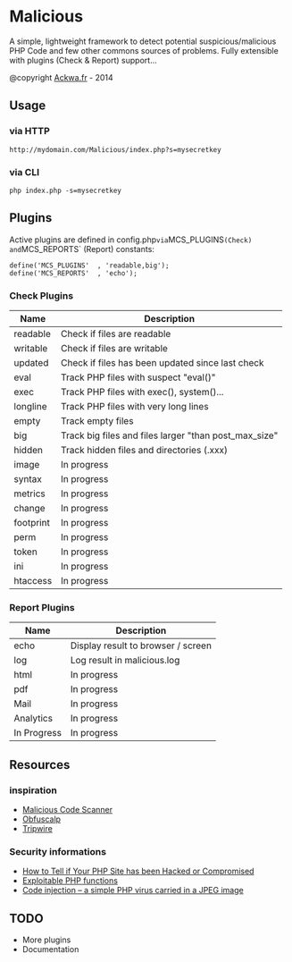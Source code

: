 Malicious
=========

A simple, lightweight framework to detect potential suspicious/malicious PHP Code and few other commons sources of problems. Fully extensible with plugins (Check & Report) support...

@copyright [Ackwa.fr](http://www.ackwa.fr) - 2014

Usage
---
### via HTTP

```
http://mydomain.com/Malicious/index.php?s=mysecretkey
```

### via CLI

```
php index.php -s=mysecretkey
```

Plugins
---

Active plugins are defined in config.php` via `MCS_PLUGINS` (Check) and `MCS_REPORTS` (Report) constants:

```
define('MCS_PLUGINS'  , 'readable,big');
define('MCS_REPORTS'  , 'echo');
```

### Check Plugins

Name        | Description
----------- | -----------------------------------
readable    | Check if files are readable
writable    | Check if files are writable
updated     | Check if files has been updated since last check
eval        | Track PHP files with suspect "eval()"
exec        | Track PHP files with exec(), system()...
longline    | Track PHP files with very long lines
empty       | Track empty files
big         | Track big files and files larger "than post_max_size"
hidden      | Track hidden files and directories (.xxx)
image       | In progress
syntax      | In progress
metrics     | In progress
change      | In progress
footprint   | In progress
perm        | In progress
token       | In progress
ini         | In progress
htaccess    | In progress


### Report Plugins

Name        | Description
----------- | -----------------------------------
echo        | Display result to browser / screen
log         | Log result in malicious.log
html        | In progress
pdf         | In progress
Mail        | In progress
Analytics   | In progress
In Progress | In progress

Resources
---

### inspiration

- [Malicious Code Scanner](https://github.com/mikestowe/Malicious-Code-Scanner)
- [Obfuscalp](https://github.com/Orbixx/Obfuscalp)
- [Tripwire](https://github.com/lucanos/Tripwire)

### Security informations

- [How to Tell if Your PHP Site has been Hacked or Compromised](http://www.gregfreeman.org/2013/how-to-tell-if-your-php-site-has-been-compromised)
- [Exploitable PHP functions](http://stackoverflow.com/questions/3115559/exploitable-php-functions)
- [Code injection – a simple PHP virus carried in a JPEG image](http://php.webtutor.pl/en/2011/05/13/php-code-injection-a-simple-virus-written-in-php-and-carried-in-a-jpeg-image)

TODO
---
- More plugins
- Documentation
